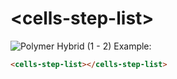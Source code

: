 # &lt;cells-step-list&gt;

![Polymer Hybrid (1 - 2)](https://img.shields.io/badge/Polymer-1%20--%202-yellow.svg)
Example:
```html
<cells-step-list></cells-step-list>
```
